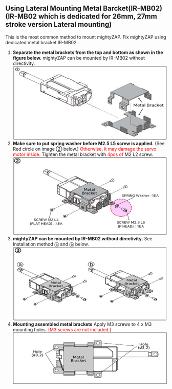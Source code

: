 ## Using Lateral Mounting Metal Barcket(IR-MB02) (IR-MB02 which is dedicated for 26mm, 27mm stroke version Lateral mounting)
This is the most common method to mount mightyZAP. 
Fix mightyZAP using dedicated metal bracket IR-MB02.
1) **Separate the metal brackets from the top and bottom as shown in the figure below.** mightyZAP can be mounted by IR-MB02 without directivity.
   ![mb02_assable_1](./img/mb02-assamble-1.png)
2) **Make sure to put spring washer before M2.5 L5 screw is applied.**
   (See Red circle on image ② below.) <font color="#ff0000">Otherwise, it may damage the servo motor inside. </font>Tighten the metal bracket with <font color="#ff0000">4pcs of</font> M2 L2 screw.
   ![mb02_assable_1](./img/mb02-assamble-2.png)
3) **mightyZAP can be mounted by IR-MB02 without directivity.**
   See Installation method ⓐ and ⓑ below. 
![mb02-assamble-2](./img/mb02-assamble-3.png)
4) **Mounting assembled metal brackets** 
   Apply M3 screws to 4 x M3 mounting holes. <font color="#ff0000">(M3 screws are not included.)</font>
![mb02-assamble-4](./img/mb02-assamble-4.png)